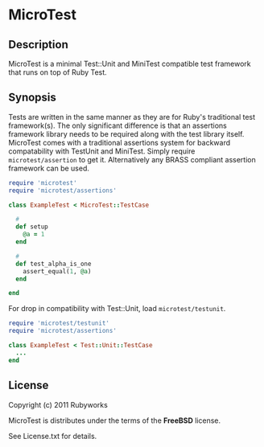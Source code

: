 # MicroTest

## Description

MicroTest is a minimal Test::Unit and MiniTest compatible 
test framework that runs on top of Ruby Test.

## Synopsis

Tests are written in the same manner as they are for Ruby's
traditional test framework(s). The only significant difference
is that an assertions framework library needs to be required
along with the test library itself. MicroTest comes with a 
traditional assertions system for backward compatability
with TestUnit and MiniTest. Simply require `microtest/assertion`
to get it. Alternatively any BRASS compliant assertion framework
can be used.

```ruby
require 'microtest'
require 'microtest/assertions'

class ExampleTest < MicroTest::TestCase

  #
  def setup
    @a = 1
  end

  #
  def test_alpha_is_one
    assert_equal(1, @a)
  end

end
```

For drop in compatibility with Test::Unit, load `microtest/testunit`.

```ruby
require 'microtest/testunit'
require 'microtest/assertions'

class ExampleTest < Test::Unit::TestCase
  ...
end
```

## License

Copyright (c) 2011 Rubyworks

MicroTest is distributes under the terms of the **FreeBSD** license.

See License.txt for details.


